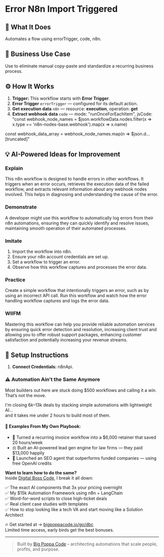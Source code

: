 # Error N8n Import Triggered
  ## 🚀 What It Does
  Automates a flow using errorTrigger, code, n8n.
  
  ## 💼 Business Use Case
  Use to eliminate manual copy-paste and standardize a recurring business process.
  
  ## ⚙️ How It Works
  1. **Trigger:** This workflow starts with **Error Trigger**.
  2. **Error Trigger** `errorTrigger` — configured for its default action.
3. **Get execution data** `n8n` — resource: **execution**, operation: **get**
4. **Extract webhook data** `code` — mode: "runOnceForEachItem", jsCode: "const webhook_node_names = $json.workflowData.nodes.filter(x => x.type == 'n8n-nodes-base.webhook').map(x => x.name)

const webhook_data_array = webhook_node_names.map(n => $json.d…[truncated]"
  
  ## 💡 AI-Powered Ideas for Improvement
  ### Explain
This n8n workflow is designed to handle errors in other workflows. It triggers when an error occurs, retrieves the execution data of the failed workflow, and extracts relevant information about any webhook nodes involved. This helps in diagnosing and understanding the cause of the error.

### Demonstrate
A developer might use this workflow to automatically log errors from their n8n automations, ensuring they can quickly identify and resolve issues, maintaining smooth operation of their automated processes.

### Imitate
1. Import the workflow into n8n.
2. Ensure your n8n account credentials are set up.
3. Set a workflow to trigger an error.
4. Observe how this workflow captures and processes the error data.

### Practice
Create a simple workflow that intentionally triggers an error, such as by using an incorrect API call. Run this workflow and watch how the error handling workflow captures and logs the error data.

### WIIFM
Mastering this workflow can help you provide reliable automation services by ensuring quick error detection and resolution, increasing client trust and allowing you to offer robust support packages, enhancing customer satisfaction and potentially increasing your revenue streams.
  
  ## 🔧 Setup Instructions
  1. **Connect Credentials:** n8nApi.
  
### ⚠️ Automation Ain’t the Same Anymore

Most builders out here are stuck doing $500 workflows and calling it a win.  
That’s not the move.  

I'm closing $6k–$13k deals by stacking simple automations with lightweight AI...  
and it takes me under 2 hours to build most of them.

#### 🧠 Examples From My Own Playbook:
- 🔁 Turned a recurring invoice workflow into a $6,000 retainer that saved 20 hours/week  
- ⚖️ Built an AI-powered lead gen engine for law firms — they paid $13,000 happily  
- 🚀 Launched an SEO agent that outperforms funded companies — using free OpenAI credits  

**Want to learn how to do the same?**  
Inside [Digital Boss Code](https://bigpoppacode.io/go/dbc), I break it all down:

✅ The exact AI components that 3x your pricing overnight  
✅ My $15k Automation Framework using n8n + LangChain  
✅ Word-for-word scripts to close high-ticket deals  
✅ Real client case studies with templates  
✅ How to stop looking like a tech VA and start moving like a Solution Architect  

🔥 Get started at → [bigpoppacode.io/go/dbc](https://bigpoppacode.io/go/dbc)  
Limited time access, early birds get the best bonuses.

---
> Built by [Big Poppa Code](https://bigpoppacode.io) – architecting automations that scale people, profits, and purpose.
  